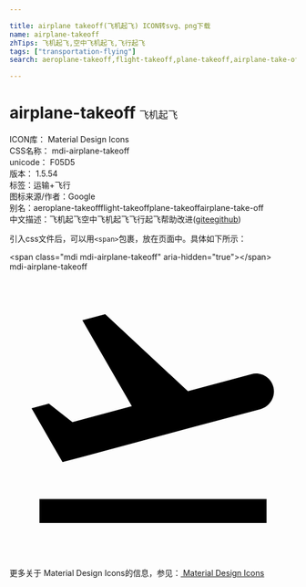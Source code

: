 ```yaml
---

title: airplane takeoff(飞机起飞) ICON转svg、png下载
name: airplane-takeoff
zhTips: 飞机起飞,空中飞机起飞,飞行起飞
tags: ["transportation-flying"]
search: aeroplane-takeoff,flight-takeoff,plane-takeoff,airplane-take-off

---
```


# airplane-takeoff  <small style="font-size: 60%;font-weight: 100">飞机起飞</small>


<div class="detail-page">
<p>
<span>
ICON库：
<span class="badge-secondary badge">Material Design Icons</span> 
</span>
<br/>
<span>
CSS名称：
<span class="badge-secondary badge">mdi-airplane-takeoff</span> 
</span>
<br/>
<span>
unicode：
<span class="badge-secondary badge">F05D5</span> 
<copy-btn content='F05D5' btn-title=""></copy-btn>
<copy-btn :content='String.fromCodePoint(parseInt("F05D5", 16))' btn-title="复制U"></copy-btn>
</span>
<br/>
<span>
版本：
<span class="badge-secondary badge">1.5.54</span> 
</span><br/><span>标签：<span class="badge-light badge"><router-link to="/tags/transportation-flying.html">运输+飞行</router-link></span></span>
<br/>
<span>图标来源/作者：<span class="badge-light badge">Google</span></span> 
<br/>
<span>别名：<span class="badge-light badge">aeroplane-takeoff</span><span class="badge-light badge">flight-takeoff</span><span class="badge-light badge">plane-takeoff</span><span class="badge-light badge">airplane-take-off</span></span><br/><span class="zh-detail">中文描述：<span class="badge-primary badge">飞机起飞</span><span class="badge-primary badge">空中飞机起飞</span><span class="badge-primary badge">飞行起飞</span><span class="help-link"><span>帮助改进</span>(<a href="https://gitee.com/liuwave/icon-helper/edit/master/json/material/airplane-takeoff.json" target="_blank" rel="noopener noreferrer">gitee</a><a href="https://github.com/liuwave/icon-helper/edit/master/json/material/airplane-takeoff.json" target="_blank" rel="noopener noreferrer">github</a></span>)</span><br/>
</p>
</div>
<div class="alert alert-dark">
  <i class="mdi mdi-airplane-takeoff mdi-48px"></i>
  <i class="mdi mdi-airplane-takeoff mdi-36px"></i>
  <i class="mdi mdi-airplane-takeoff mdi-24px"></i>
  <i class="mdi mdi-airplane-takeoff mdi-18px"></i>
</div>
<div>
  <p>引入css文件后，可以用<code>&lt;span&gt;</code>包裹，放在页面中。具体如下所示：    
  </p>
  <div class="alert alert-primary" style="font-size: 14px">
    &lt;span class="mdi mdi-airplane-takeoff" aria-hidden="true"&gt;&lt;/span&gt;
    <copy-btn content='<span class="mdi mdi-airplane-takeoff" aria-hidden="true"></span>'></copy-btn>
  </div>
  <div class="alert alert-secondary">
    <i class="mdi mdi-airplane-takeoff"
    style="font-size: 24px"
    aria-hidden="true"></i> mdi-airplane-takeoff
    <copy-btn content="mdi-airplane-takeoff" btn-title="复制图标名称"></copy-btn>
  </div>
</div>
<div id="svg" class="svg-wrap">
<svg xmlns="http://www.w3.org/2000/svg" viewBox="0 0 24 24"><path d="M2.5,19H21.5V21H2.5V19M22.07,9.64C21.86,8.84 21.03,8.36 20.23,8.58L14.92,10L8,3.57L6.09,4.08L10.23,11.25L5.26,12.58L3.29,11.04L1.84,11.43L3.66,14.59L4.43,15.92L6.03,15.5L11.34,14.07L15.69,12.91L21,11.5C21.81,11.26 22.28,10.44 22.07,9.64Z" /></svg>
</div>
<detail full-name='mdi-airplane-takeoff'></detail>
    
<div><p>更多关于 Material Design Icons的信息，参见：<a target="_blank" href="https://iconhelper.cn/material.html"> Material Design Icons</a>
</p></div>
